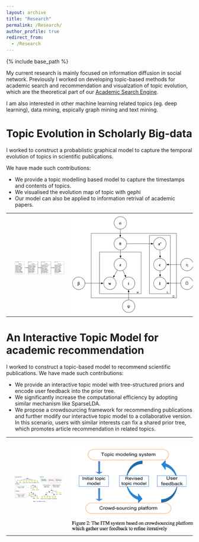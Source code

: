 ```yaml
---
layout: archive
title: "Research"
permalink: /Research/
author_profile: true
redirect_from:
  - /Research
---
```

{% include base_path %}

My current research is mainly focused on information diffusion in social network. 
Previously I worked on developing topic-based methods for academic search and recommendation and visualzation of topic evolution, which are the theoretical part of our [Academic Search Engine](http://acemap.sjtu.edu.cn).

I am also interested in other machine learning related topics (eg. deep learning), data mining, espically graph mining and text mining. 


Topic Evolution in Scholarly Big-data
============
I worked to construct a probablistic graphical model to capture the temporal evolution of topics in scientific publications.

We have made such contributions:
* We provide a topic modelling based model to capture the timestamps and contents of topics.
* We visualised the evolution map of topic with gephi
* Our model can also be applied to information retrival of academic papers.
<table>
          	<tbody>
          		<tr>
          			<td>
                  <img src="/images/evo_p1.png" style="display:block; margin-left:15px; width:340px">
          			</td>
          			<td style="width:340px">
          			<img src="/images/model.png" style="display:block; margin-left:15px; width:340px">
          			</td>
          		</tr>
          	</tbody>
          </table>


An Interactive Topic Model for academic recommendation
============
I worked to construct a topic-based model to recommend scientific publications.
We have made such contributions:
* We provide an interactive topic model with tree-structured priors and encode user feedback into the prior tree.
* We significantly increase the computational efficiency by adopting similar mechanism like SparseLDA. 
* We propose a crowdsourcing framework for recommending publications and further modify our interactive topic model     to a collaborative version. In this scenario, users with similar interests can fix a shared prior tree, which promotes article recommendation in related topics.
<table>
          	<tbody>
          		<tr>
          			<td>
                  <img src="/images/itm2.png" style="display:block; margin-left:15px; width:340px">
          			</td>
          			<td style="width:340px">
          			<img src="/images/itm1.png" style="display:block; margin-left:15px; width:340px">
          			</td>
          		</tr>
          	</tbody>
          </table>

